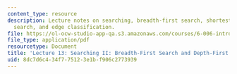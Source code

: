 ```yaml
---
content_type: resource
description: Lecture notes on searching, breadth-first search, shortest paths, depth-first
  search, and edge classification.
file: https://ol-ocw-studio-app-qa.s3.amazonaws.com/courses/6-006-introduction-to-algorithms-spring-2008/8dc7d6c434f775123e1bf906c2773939_lec13.pdf
file_type: application/pdf
resourcetype: Document
title: 'Lecture 13: Searching II: Breadth-First Search and Depth-First Search'
uid: 8dc7d6c4-34f7-7512-3e1b-f906c2773939
---
```

